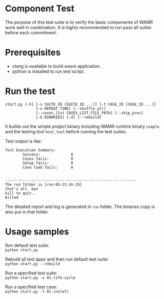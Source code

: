 # Component Test

The purpose of this test suite is to verify the basic components of WAMR work well in combination. It is highly recommended to run pass all suites before each commitment.

Prerequisites
==============
- clang is available to build wasm application.
- python is installed to run test script.


Run the test
=============
```
start.py [-h] [-s SUITE_ID [SUITE_ID ...]] [-t CASE_ID [CASE_ID ...]]
              [-n REPEAT_TIME] [--shuffle_all]
              [--cases_list CASES_LIST_FILE_PATH] [--skip_proc]
              [-b BINARIES] [-d] [--rebuild]
```
It builds out the simple project binary including WAMR runtime binary ```simple``` and the testing tool ```host_tool``` before running the test suites.

Test output is like:
```
Test Execution Summary:
        Success:              8
        Cases fails:          0
        Setup fails:          0
        Case load fails:      0


------------------------------------------------------------
The run folder is [run-03-23-16-29]
that's all. bye
kill to quit..
Killed
```

The detailed report and log is generated in ```run``` folder. The binaries copy is also put in that folder.

Usage samples
==============

Run default test suite:
</br>
```python start.py```

Rebuild all test apps and then run default test suite:
</br>
```python start.py --rebuild```

Run a specified test suite:
</br>
```python start.py -s 01-life-cycle```

Run a specified test case:
</br>
```python start.py -t 01-install```